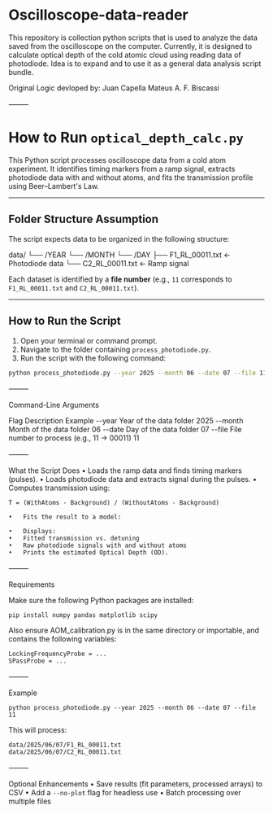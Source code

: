 # Oscilloscope-data-reader
This repository is collection python scripts that is used to analyze the data saved from the oscilloscope on the computer. Currently, it is designed to calculate optical depth of the cold atomic cloud using reading data of photodiode. Idea is to expand and to use it as a general data analysis script bundle. 

Original Logic devloped by:
Juan Capella
Mateus A. F. Biscassi


⸻


# How to Run `optical_depth_calc.py`

This Python script processes oscilloscope data from a cold atom experiment. It identifies timing markers from a ramp signal, extracts photodiode data with and without atoms, and fits the transmission profile using Beer–Lambert's Law.

---

## Folder Structure Assumption

The script expects data to be organized in the following structure:

data/
└── /YEAR
└── /MONTH
└── /DAY
├── F1_RL_00011.txt     ← Photodiode data
└── C2_RL_00011.txt     ← Ramp signal

Each dataset is identified by a **file number** (e.g., `11` corresponds to `F1_RL_00011.txt` and `C2_RL_00011.txt`).

---

## How to Run the Script

1. Open your terminal or command prompt.
2. Navigate to the folder containing `process_photodiode.py`.
3. Run the script with the following command:

```bash
python process_photodiode.py --year 2025 --month 06 --date 07 --file 11
```

⸻

Command-Line Arguments

Flag	Description	Example
--year	Year of the data folder	2025
--month	Month of the data folder 06
--date	Day of the data folder	07
--file	File number to process (e.g., 11 → 00011) 11


⸻

What the Script Does
	•	Loads the ramp data and finds timing markers (pulses).
	•	Loads photodiode data and extracts signal during the pulses.
	•	Computes transmission using:
 
```T = (WithAtoms - Background) / (WithoutAtoms - Background)```

	•	Fits the result to a model:

	•	Displays:
	•	Fitted transmission vs. detuning
	•	Raw photodiode signals with and without atoms
	•	Prints the estimated Optical Depth (OD).

⸻

Requirements

Make sure the following Python packages are installed:

```pip install numpy pandas matplotlib scipy```

Also ensure AOM_calibration.py is in the same directory or importable, and contains the following variables:
```
LockingFrequencyProbe = ...
SPassProbe = ...
```

⸻

Example

```python process_photodiode.py --year 2025 --month 06 --date 07 --file 11```

This will process:
```
data/2025/06/07/F1_RL_00011.txt
data/2025/06/07/C2_RL_00011.txt
```

⸻

Optional Enhancements
	•	Save results (fit parameters, processed arrays) to CSV
	•	Add a ```--no-plot``` flag for headless use
	•	Batch processing over multiple files

